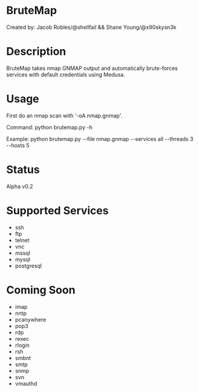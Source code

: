 # BruteMap
Created by: Jacob Robles/@shellfail && Shane Young/@x90skysn3k

# Description
BruteMap takes nmap GNMAP output and automatically brute-forces services with default credentials using Medusa. 

# Usage
First do an nmap scan with '-oA nmap.gnmap'.

Command: python brutemap.py -h

Example: python brutemap.py --file nmap.gnmap --services all --threads 3 --hosts 5

# Status
Alpha v0.2

# Supported Services

* ssh
* ftp
* telnet
* vnc
* mssql
* mysql
* postgresql

# Coming Soon

* imap
* nntp
* pcanywhere
* pop3
* rdp
* rexec
* rlogin
* rsh
* smbnt
* smtp
* snmp
* svn
* vmauthd


